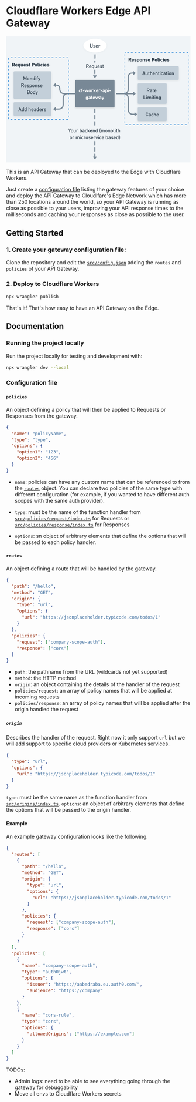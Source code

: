 # Cloudflare Workers Edge API Gateway

![](./assets/gateway.png)

This is an API Gateway that can be deployed to the Edge with Cloudflare Workers.

Just create a [configuration file](./src/config.json) listing the gateway features of your choice and deploy the API Gateway to Cloudlfare's Edge Network which has more than 250 locations around the world, so your API Gateway is running as close as possible to your users, improving your API response times to the milliseconds and caching your responses as close as possible to the user. 

## Getting Started

### 1. Create your gateway configuration file:

Clone the repository and edit the [`src/config.json`](./src/config.json) adding the `routes` and `policies` of your API Gateway. 

### 2. Deploy to Cloudflare Workers

```sh
npx wrangler publish
```

That's it! That's how easy to have an API Gateway on the Edge.

## Documentation

### Running the project locally

Run the project locally for testing and development with: 

```sh
npx wrangler dev --local
```

### Configuration file

#### `policies`

An object defining a policy that will then be applied to Requests or Responses from the gateway.

```json
{
  "name": "policyName",
  "type": "type",
  "options": {
    "option1": "123",
    "option2": "456"
  }
}
```

- `name`: policies can have any custom name that can be referenced to from the [`routes`](#routes) object. You can declare two policies of the same type with different configuration (for example, if you wanted to have different auth scopes with the same auth provider).

- `type`: must be the name of the function handler from [`src/policies/request/index.ts`](./src/policies/request/index.ts) for Requests or [`src/policies/response/index.ts`](./src/policies/response/index.ts) for Responses
- `options`: sn object of arbitrary elements that define the options that will be passed to each policy handler.

#### `routes`

An object defining a route that will be handled by the gateway.

```json
{
  "path": "/hello",
  "method": "GET",
  "origin": {
    "type": "url",
    "options": {
      "url": "https://jsonplaceholder.typicode.com/todos/1"
    }
  },
  "policies": {
    "request": ["company-scope-auth"],
    "response": ["cors"]
  }
}
```

- `path`: the pathname from the URL (wildcards not yet supported)
- `method`: the HTTP method
- `origin`: an object containing the details of the handler of the request
- `policies/request`: an array of policy names that will be applied at incoming requests
- `policies/response`: an array of policy names that will be applied after the origin handled the request

##### `origin`

Describes the handler of the request. Right now it only support `url` but we will add support to specific cloud providers or Kubernetes services.

```json
{
  "type": "url",
  "options": {
    "url": "https://jsonplaceholder.typicode.com/todos/1"
  }
}
```

`type`: must be the same name as the function handler from [`src/origins/index.ts`](./src/origins/index.ts).
`options`: an object of arbitrary elements that define the options that will be passed to the origin handler.

#### Example

An example gateway configuration looks like the following.

```json
{
  "routes": [
    {
      "path": "/hello",
      "method": "GET",
      "origin": {
        "type": "url",
        "options": {
          "url": "https://jsonplaceholder.typicode.com/todos/1"
        }
      },
      "policies": {
        "request": ["company-scope-auth"],
        "response": ["cors"]
      }
    }
  ],
  "policies": [
    {
      "name": "company-scope-auth",
      "type": "auth0jwt",
      "options": {
        "issuer": "https://aabedraba.eu.auth0.com/",
        "audience": "https://company"
      }
    },
    {
      "name": "cors-rule",
      "type": "cors",
      "options": {
        "allowedOrigins": ["https://example.com"]
      }
    }
  ]
}
```

TODOs:

- Admin logs: need to be able to see everything going through the gateway for debuggability
- Move all envs to Cloudflare Workers secrets
